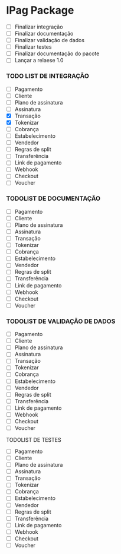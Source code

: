 # IPag Package

- [ ] Finalizar integração
- [ ] Finalizar documentação
- [ ] Finalizar validação de dados
- [ ] Finalizar testes
- [ ] Finalizar documentação do pacote
- [ ] Lançar a relaese 1.0

### TODO LIST DE INTEGRAÇÃO
- [ ] Pagamento
- [ ] Cliente
- [ ] Plano de assinatura
- [ ] Assinatura
- [x] Transação
- [x] Tokenizar
- [ ] Cobrança
- [ ] Estabelecimento
- [ ] Vendedor
- [ ] Regras de split
- [ ] Transferência
- [ ] Link de pagamento
- [ ] Webhook
- [ ] Checkout
- [ ] Voucher

### TODOLIST DE DOCUMENTAÇÃO

- [ ] Pagamento
- [ ] Cliente
- [ ] Plano de assinatura
- [ ] Assinatura
- [ ] Transação
- [ ] Tokenizar
- [ ] Cobrança
- [ ] Estabelecimento
- [ ] Vendedor
- [ ] Regras de split
- [ ] Transferência
- [ ] Link de pagamento
- [ ] Webhook
- [ ] Checkout
- [ ] Voucher

### TODOLIST DE VALIDAÇÃO DE DADOS

- [ ] Pagamento
- [ ] Cliente
- [ ] Plano de assinatura
- [ ] Assinatura
- [ ] Transação
- [ ] Tokenizar
- [ ] Cobrança
- [ ] Estabelecimento
- [ ] Vendedor
- [ ] Regras de split
- [ ] Transferência
- [ ] Link de pagamento
- [ ] Webhook
- [ ] Checkout
- [ ] Voucher

TODOLIST DE TESTES
- [ ] Pagamento
- [ ] Cliente
- [ ] Plano de assinatura
- [ ] Assinatura
- [ ] Transação
- [ ] Tokenizar
- [ ] Cobrança
- [ ] Estabelecimento
- [ ] Vendedor
- [ ] Regras de split
- [ ] Transferência
- [ ] Link de pagamento
- [ ] Webhook
- [ ] Checkout
- [ ] Voucher
